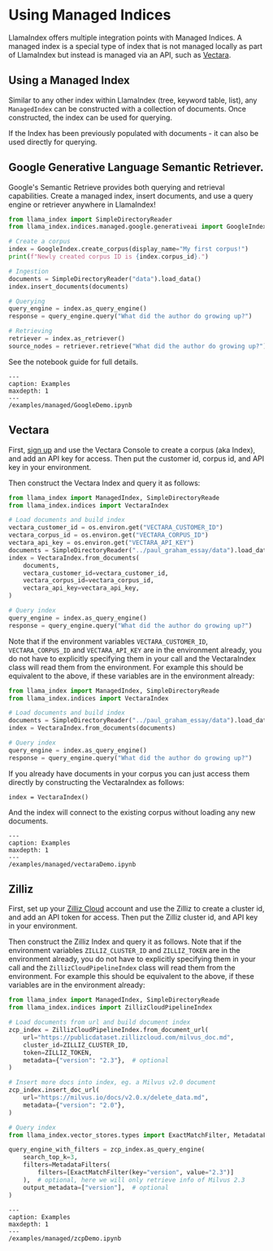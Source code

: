 # Using Managed Indices

LlamaIndex offers multiple integration points with Managed Indices. A managed index is a special type of index that is not managed locally as part of LlamaIndex but instead is managed via an API, such as [Vectara](https://vectara.com).

## Using a Managed Index

Similar to any other index within LlamaIndex (tree, keyword table, list), any `ManagedIndex` can be constructed with a collection
of documents. Once constructed, the index can be used for querying.

If the Index has been previously populated with documents - it can also be used directly for querying.

## Google Generative Language Semantic Retriever.

Google's Semantic Retrieve provides both querying and retrieval capabilities. Create a managed index, insert documents, and use a query engine or retriever anywhere in LlamaIndex!

```python
from llama_index import SimpleDirectoryReader
from llama_index.indices.managed.google.generativeai import GoogleIndex

# Create a corpus
index = GoogleIndex.create_corpus(display_name="My first corpus!")
print(f"Newly created corpus ID is {index.corpus_id}.")

# Ingestion
documents = SimpleDirectoryReader("data").load_data()
index.insert_documents(documents)

# Querying
query_engine = index.as_query_engine()
response = query_engine.query("What did the author do growing up?")

# Retrieving
retriever = index.as_retriever()
source_nodes = retriever.retrieve("What did the author do growing up?")
```

See the notebook guide for full details.

```{toctree}
---
caption: Examples
maxdepth: 1
---
/examples/managed/GoogleDemo.ipynb
```

## Vectara

First, [sign up](https://vectara.com/integrations/llama_index) and use the Vectara Console to create a corpus (aka Index), and add an API key for access.
Then put the customer id, corpus id, and API key in your environment.

Then construct the Vectara Index and query it as follows:

```python
from llama_index import ManagedIndex, SimpleDirectoryReade
from llama_index.indices import VectaraIndex

# Load documents and build index
vectara_customer_id = os.environ.get("VECTARA_CUSTOMER_ID")
vectara_corpus_id = os.environ.get("VECTARA_CORPUS_ID")
vectara_api_key = os.environ.get("VECTARA_API_KEY")
documents = SimpleDirectoryReader("../paul_graham_essay/data").load_data()
index = VectaraIndex.from_documents(
    documents,
    vectara_customer_id=vectara_customer_id,
    vectara_corpus_id=vectara_corpus_id,
    vectara_api_key=vectara_api_key,
)

# Query index
query_engine = index.as_query_engine()
response = query_engine.query("What did the author do growing up?")
```

Note that if the environment variables `VECTARA_CUSTOMER_ID`, `VECTARA_CORPUS_ID` and `VECTARA_API_KEY` are in the environment already, you do not have to explicitly specifying them in your call and the VectaraIndex class will read them from the environment. For example this should be equivalent to the above, if these variables are in the environment already:

```python
from llama_index import ManagedIndex, SimpleDirectoryReade
from llama_index.indices import VectaraIndex

# Load documents and build index
documents = SimpleDirectoryReader("../paul_graham_essay/data").load_data()
index = VectaraIndex.from_documents(documents)

# Query index
query_engine = index.as_query_engine()
response = query_engine.query("What did the author do growing up?")
```

If you already have documents in your corpus you can just access them directly by constructing the VectaraIndex as follows:

```
index = VectaraIndex()
```

And the index will connect to the existing corpus without loading any new documents.

```{toctree}
---
caption: Examples
maxdepth: 1
---
/examples/managed/vectaraDemo.ipynb
```

## Zilliz

First, set up your [Zilliz Cloud](https://cloud.zilliz.com/login) account and use the Zilliz to create a cluster id, and add an API token for access.
Then put the Zilliz cluster id, and API key in your environment.

Then construct the Zilliz Index and query it as follows.
Note that if the environment variables `ZILLIZ_CLUSTER_ID` and `ZILLIZ_TOKEN` are in the environment already, you do not have to explicitly specifying them in your call and the `ZillizCloudPipelineIndex` class will read them from the environment. For example this should be equivalent to the above, if these variables are in the environment already:

```python
from llama_index import ManagedIndex, SimpleDirectoryReade
from llama_index.indices import ZillizCloudPipelineIndex

# Load documents from url and build document index
zcp_index = ZillizCloudPipelineIndex.from_document_url(
    url="https://publicdataset.zillizcloud.com/milvus_doc.md",
    cluster_id=ZILLIZ_CLUSTER_ID,
    token=ZILLIZ_TOKEN,
    metadata={"version": "2.3"},  # optional
)

# Insert more docs into index, eg. a Milvus v2.0 document
zcp_index.insert_doc_url(
    url="https://milvus.io/docs/v2.0.x/delete_data.md",
    metadata={"version": "2.0"},
)

# Query index
from llama_index.vector_stores.types import ExactMatchFilter, MetadataFilters

query_engine_with_filters = zcp_index.as_query_engine(
    search_top_k=3,
    filters=MetadataFilters(
        filters=[ExactMatchFilter(key="version", value="2.3")]
    ),  # optional, here we will only retrieve info of Milvus 2.3
    output_metadata=["version"],  # optional
)
```

```{toctree}
---
caption: Examples
maxdepth: 1
---
/examples/managed/zcpDemo.ipynb
```
